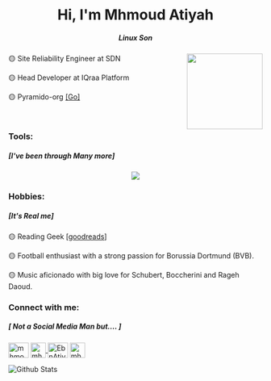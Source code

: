 <h1 align="center">Hi, I'm Mhmoud Atiyah</h1>
<h5 align="center">Linux Son</h5>
<img src="https://media1.giphy.com/media/v1.Y2lkPTc5MGI3NjExNTZkMHFieGRuamczd2MweHlpZ2c5cWcwZ3ZqNzJxOXRyNDRvbTVkdCZlcD12MV9pbnRlcm5hbF9naWZfYnlfaWQmY3Q9Zw/YbXLZ6dymH758xSEbM/giphy.webp" width=150px align="right"/>
  
<p>🟡 Site Reliability Engineer at SDN </p>
<p>🟡 Head Developer at IQraa Platform </p>
<p>🟡 Pyramido-org <a href="https://github.com/pyramido-org" target="_blank">[Go]</a></p>
<br>
<h3>Tools:<h5>[I've been through Many more]</h5></h3>
<p align="center">
  <a href="https://www.linkedin.com/in/mhmoudatiyah/" target="_blank">
    <img src="https://skillicons.dev/icons?i=linux,ubuntu,debian,kali,bash,bsd,windows,powershell,c,cpp,cmake,gtk,regex,arduino,py,html,css,bootstrap,js,nodejs,npm,ts,jquery,react,electron,express,mysql,postgres,sqlite,cassandra,aws,azure,jenkins,ansible,docker,nginx,git,gitlab,md,elasticsearch,postman,devto,clion,visualstudio,vscode,eclipse,linkedin,stackoverflow,gmail,obsidian,ps" />
  </a>
</p>
<h3>Hobbies:<h5>[It's Real me]</h5></h3>
<p align="left">🟡 Reading Geek [<a href="https://www.goodreads.com/review/list/77745868-mhmoud-atiyah" target="_blank">goodreads</a>]</p>
<p align="left">🟡 Football enthusiast with a strong passion for Borussia Dortmund (BVB).</p>
<p align="left">🟡 Music aficionado with big love for Schubert, Boccherini and Rageh Daoud.</p>


<h3 align="left">Connect with me:<h5>[ Not a Social Media Man but.... ]</h5></h3>
<p align="left">
 <a href="https://www.linkedin.com/in/mhmoudatiyah/" target="_blank"><img align="center" src="https://raw.githubusercontent.com/rahuldkjain/github-profile-readme-generator/master/src/images/icons/Social/linked-in-alt.svg" alt="mhmoudatiyah" height="30" width="40" /></a>
<a href="mailto:mahmoudaboattia1999@gmail.com" target="_blank">
  <img align="center"  src="https://upload.wikimedia.org/wikipedia/commons/thumb/7/7e/Gmail_icon_%282020%29.svg/1200px-Gmail_icon_%282020%29.svg.png" alt="mhmoudatiyah" height="30" width="30" />
</a>
 <a href="https://twitter.com/EbnAtiyah" target="_blank"><img align="center" src="https://raw.githubusercontent.com/rahuldkjain/github-profile-readme-generator/master/src/images/icons/Social/twitter.svg" alt="EbnAtiyah" height="30" width="40" /></a>
 <a href="https://wa.me/+20114764334" target="_blank">
  <img align="center"  src="https://raw.githubusercontent.com/rahuldkjain/github-profile-readme-generator/master/src/images/icons/Social/whatsapp.svg" alt="mhmoudatiyah" height="30" width="30" />
</a>

</p>

  
  ![Github Stats](https://github-readme-stats.vercel.app/api?username=Mhmoud-Atiyah&bg_color=30,e96443,904e95&title_color=fff&text_color=fff)
